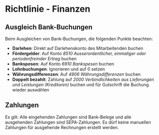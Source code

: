 # Richtlinie - Finanzen

## Ausgleich Bank-Buchungen

Beim Ausgleichen von Bank-Buchungen, die folgenden Punkte beachten:

* **Darlehen**: Direkt auf Darlehenskonto des Mitarbeitenden buchen
* **Fördergelder**: Auf Konto *8510 Ausserordentlicher, einmaliger oder periodenfremder Ertrag* buchen
* **Bankspesen**: Auf Konto *6910 Bankspesen* buchen
* **Lohnbuchungen**: Ignorieren und auf 0 setzen
* **Währungsdifferenzen**: Auf *4906 Währungsdifferenzen* buchen
* **Doppelt bezahlt**: Zahlung auf *2000 Verbindlichkeiten aus Lieferungen und Leistungen (Kreditoren)* buchen und für Gutschrift die Buchung wieder auswählen

## Zahlungen

Es gilt: Alle eingehenden Zahlungen sind Bank-Belege und alle ausgehenden Zahlungen sind SEPA-Zahlungen. Es dürf keine manuellen Zahlungen für ausgehende Rechnungen erstellt werden.